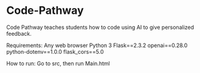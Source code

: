 # Code-Pathway
Code Pathway teaches students how to code using AI to give personalized feedback.

Requirements:
Any web browser
Python 3
Flask==2.3.2
openai==0.28.0
python-dotenv==1.0.0
flask_cors==5.0

How to run:
Go to src, then run Main.html
